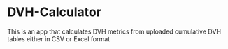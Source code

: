 # DVH-Calculator
This is an app that calculates DVH metrics  from uploaded cumulative DVH tables either in CSV or Excel format
